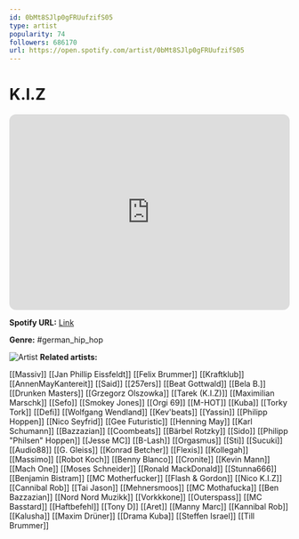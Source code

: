 ```yaml
---
id: 0bMt8SJlp0gFRUufzifS05
type: artist
popularity: 74
followers: 686170
url: https://open.spotify.com/artist/0bMt8SJlp0gFRUufzifS05
---
```

# K.I.Z

<iframe style="border-radius:12px" src="https://open.spotify.com/embed/artist/0bMt8SJlp0gFRUufzifS05" width="100%" height="352" frameBorder="0" allowfullscreen="" allow="autoplay; clipboard-write; encrypted-media; fullscreen; picture-in-picture" loading="lazy"></iframe>

**Spotify URL:** [Link](https://open.spotify.com/artist/0bMt8SJlp0gFRUufzifS05)

**Genre:**  #german_hip_hop

![Artist](https://i.scdn.co/image/ab6761610000e5ebfe823dfd671168f3794c110a)
**Related artists:**

[[Massiv]]
[[Jan Phillip Eissfeldt]]
[[Felix Brummer]]
[[Kraftklub]]
[[AnnenMayKantereit]]
[[Said]]
[[257ers]]
[[Beat Gottwald]]
[[Bela B.]]
[[Drunken Masters]]
[[Grzegorz Olszowka]]
[[Tarek (K.I.Z)]]
[[Maximilian Marschk]]
[[Sefo]]
[[Smokey Jones]]
[[Orgi 69]]
[[M-HOT]]
[[Kuba]]
[[Torky Tork]]
[[Defi]]
[[Wolfgang Wendland]]
[[Kev'beats]]
[[Yassin]]
[[Philipp Hoppen]]
[[Nico Seyfrid]]
[[Gee Futuristic]]
[[Henning May]]
[[Karl Schumann]]
[[Bazzazian]]
[[Coombeats]]
[[Bärbel Rotzky]]
[[Sido]]
[[Philipp "Philsen" Hoppen]]
[[Jesse MC]]
[[B-Lash]]
[[Orgasmus]]
[[Sti]]
[[Sucuki]]
[[Audio88]]
[[G. Gleiss]]
[[Konrad Betcher]]
[[Flexis]]
[[Kollegah]]
[[Massimo]]
[[Robot Koch]]
[[Benny Blanco]]
[[Cronite]]
[[Kevin Mann]]
[[Mach One]]
[[Moses Schneider]]
[[Ronald MackDonald]]
[[Stunna666]]
[[Benjamin Bistram]]
[[MC Motherfucker]]
[[Flash & Gordon]]
[[Nico K.I.Z]]
[[Cannibal Rob]]
[[Tai Jason]]
[[Mehnersmoos]]
[[MC Mothafucka]]
[[Ben Bazzazian]]
[[Nord Nord Muzikk]]
[[Vorkkkone]]
[[Outerspass]]
[[MC Basstard]]
[[Haftbefehl]]
[[Tony D]]
[[Aret]]
[[Manny Marc]]
[[Kannibal Rob]]
[[Kalusha]]
[[Maxim Drüner]]
[[Drama Kuba]]
[[Steffen Israel]]
[[Till Brummer]]
